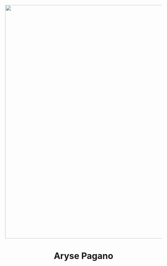 <a href="http://www.pagano.dev" target="_blank"><img align="center" src="./ocean.jpg" width="1000" height="750" /></a>

<h1 align="center">
Aryse Pagano
</h1>
